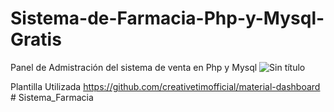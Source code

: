 # Sistema-de-Farmacia-Php-y-Mysql-Gratis
Panel de Admistración del sistema de venta en Php y Mysql
![Sin título](https://user-images.githubusercontent.com/88554898/136677060-b9a2aefb-8961-41b7-bec0-d573708fca33.jpg)

Plantilla Utilizada
https://github.com/creativetimofficial/material-dashboard
#   S i s t e m a _ F a r m a c i a  
 